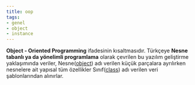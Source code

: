 ```yaml
---
title: oop
tags:
- genel
- object
- instance
---
```


**Object - Oriented Programming** ifadesinin kısaltmasıdır. Türkçeye **Nesne tabanlı ya da yönelimli programlama** olarak çevrilen bu yazılım geliştirme yaklaşımında veriler, Nesne([object](/object)) adı verilen küçük parçalara ayrılırken nesnelere ait yapısal tüm özellikler Sınıf([class](/class)) adı verilen veri şablonlarından alınırlar.

